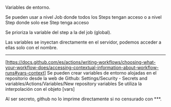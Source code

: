 Variables de entorno.

Se pueden usar a nivel Job donde todos los Steps tengan acceso o a nivel Step donde solo ese Step tenga acceso

<!-- env: -->

<!-- Example
name:
on:
jobs:
  job-name:
    runs-on: 
    env:
        MY_VAR: a nivel Job
    steps:
      - name: step-name
        env:
            MY_VAR: a nivel step
 -->

Se prioriza la variable del step a la del job (global).

Las variables se inyectan directamente en el servidor, podemos acceder a ellas solo con el nombre.

------
[https://docs.github.com/es/actions/writing-workflows/choosing-what-your-workflow-does/accessing-contextual-information-about-workflow-runs#vars-context]
Se pueden crear variables de entorno alojadas en el repositorio desde la web de Github:
Settings/Security - Secrets and variables/Actions/Variables/New repository variables
Se utiliza la interpolación con el objeto [vars]
<!-- 
${{ vars.MY_REPOSITORY_VARIABLE }}"
-->

Al ser secreto, github no lo imprime directamente si no censurado con ***.

<!-- 
  - name: Echo Github env
    run: echo "Valor= ${{ vars.MY_REPOSITORY_VARIABLE }}"
-->